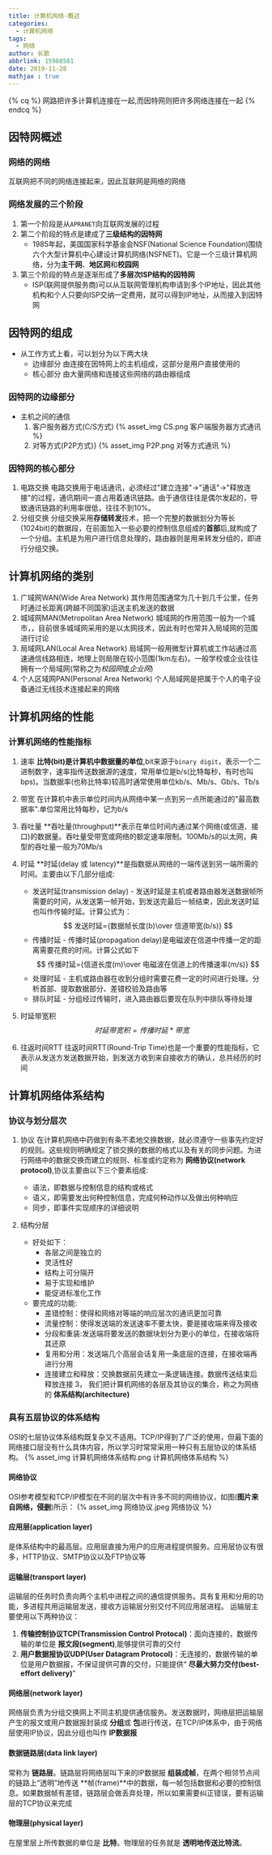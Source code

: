 ```yaml
---
title: 计算机网络-概述
categories:
  - 计算机网络
tags:
  - 网络
author: 长歌
abbrlink: 15988581
date: 2019-11-28
mathjax : true
---
```


{% cq %}
网路把许多计算机连接在一起,而因特网则把许多网络连接在一起
{% endcq %}
<!-- More -->

## 因特网概述

### 网络的网络
互联网把不同的网络连接起来，因此互联网是网络的网络

### 网络发展的三个阶段
1. 第一个阶段是从`APRANET`向互联网发展的过程
2. 第二个阶段的特点是建成了**三级结构的因特网**
	- 1985年起，美国国家科学基金会NSF(National Science Foundation)围绕六个大型计算机中心建设计算机网络(NSFNET)。它是一个三级计算机网络，分为**主干网**、**地区网**和**校园网**
3. 第三个阶段的特点是逐渐形成了**多层次ISP结构的因特网**
	- ISP(联网提供服务商)可以从互联网管理机构申请到多个IP地址，因此其他机构和个人只要向ISP交纳一定费用，就可以得到IP地址，从而接入到因特网

## 因特网的组成
- 从工作方式上看，可以划分为以下两大块
	- 边缘部分 由连接在因特网上的主机组成，这部分是用户直接使用的
	- 核心部分 由大量网络和连接这些网络的路由器组成

### 因特网的边缘部分
- 主机之间的通信
	1. 客户服务器方式(C/S方式)
{% asset_img CS.png 客户端服务器方式通讯 %}
	2. 对等方式(P2P方式)}
{% asset_img P2P.png 对等方式通讯 %}

### 因特网的核心部分
1. 电路交换
	电路交换用于电话通讯，必须经过"建立连接"->"通话"->"释放连接"的过程，通讯期间一直占用着通讯链路。由于通信往往是偶尔发起的，导致通讯链路的利用率很低，往往不到10%。
2. 分组交换
	分组交换采用**存储转发**技术，把一个完整的数据划分为等长(1024bit)的数据段，在前面加入一些必要的控制信息组成的**首部**后,就构成了一个分组。主机是为用户进行信息处理的，路由器则是用来转发分组的，即进行分组交换。

## 计算机网络的类别
1. 广域网WAN(Wide Area Network)
	其作用范围通常为几十到几千公里，任务时通过长距离(跨越不同国家)运送主机发送的数据
2. 城域网MAN(Metropolitan Area Network)
	城域网的作用范围一般为一个城市，，目前很多城域网采用的是以太网技术，因此有时也常并入局域网的范围进行讨论
3. 局域网LAN(Local Area Network)
	局域网一般用微型计算机或工作站通过高速通信线路相连，地理上则局限在较小范围(1km左右)。一般学校或企业往往拥有一个局域网(常称之为*校园网*或*企业网*)
4. 个人区域网PAN(Personal Area Network)
	个人局域网是把属于个人的电子设备通过无线技术连接起来的网络

## 计算机网络的性能
### 计算机网络的性能指标
1. 速率
    **比特(bit)**是计算机中**数据量的单位**,bit来源于`binary digit`，表示一个二进制数字，速率指传送数据源的速度，常用单位是b/s(比特每秒，有时也叫bps)。当数据率(也称比特率)较高时通常使用单位kb/s、Mb/s、Gb/s、Tb/s

2. 带宽
	在计算机中表示单位时间内从网络中某一点到另一点所能通过的"最高数据率".单位常用比特每秒，记为b/s

3. 吞吐量
	**吞吐量(throughput)**表示在单位时间内通过某个网络(或信道、接口)的数据量。吞吐量受带宽或网络的额定速率限制。100Mb/s的以太网，典型的吞吐量一般为70Mb/s

4. 时延
	**时延(delay 或 latency)**是指数据从网络的一端传送到另一端所需的时间。主要由以下几部分组成:
	- 发送时延(transmission delay) - 发送时延是主机或者路由器发送数据帧所需要的时间，从发送第一帧开始，到发送完最后一帧结束，因此发送时延也叫作传输时延。计算公式为：
	  $$
	  发送时延={数据帧长度(b)\over 信道带宽(b/s)}
	  $$
	- 传播时延 - 传播时延(propagation delay)是电磁波在信道中传播一定的距离需要花费的时间。计算公式如下
	  $$
	  传播时延={信道长度(m)\over 电磁波在信道上的传播速率(m/s)}
	  $$
	- 处理时延 - 主机或路由器在收到分组时需要花费一定的时间进行处理。分析首部、提取数据部分、差错校验及路由等
	- 排队时延 - 分组经过传输时，进入路由器后要现在队列中排队等待处理
5. 时延带宽积
	$$
	时延带宽积={传播时延*带宽}
	$$
6. 往返时间RTT
	往返时间RTT(Round-Trip Time)也是一个重要的性能指标，它表示从发送方发送数据开始，到发送方收到来自接收方的确认，总共经历的时间

## 计算机网络体系结构
### 协议与划分层次
1. 协议
	在计算机网络中药做到有条不紊地交换数据，就必须遵守一些事先约定好的规则。这些规则明确规定了锁交换的数据的格式以及有关的同步问题。为进行网络中的数据交换而建立的规则、标准或约定称为 **网络协议(network protocol)**,协议主要由以下三个要素组成:
	- 语法，即数据与控制信息的结构或格式
	- 语义，即需要发出何种控制信息，完成何种动作以及做出何种响应
	- 同步，即事件实现顺序的详细说明

2. 结构分层
	- 好处如下：
		- 各层之间是独立的
		- 灵活性好
		- 结构上可分隔开
		- 易于实现和维护
		- 能促进标准化工作
	- 要完成的功能:
		- 差错控制：使得和网络对等端的响应层次的通讯更加可靠
		- 流量控制：使得发送端的发送速率不要太快，要是接收端来得及接收
		- 分段和重装:发送端将要发送的数据块划分为更小的单位，在接收端将其还原
		- 复用和分用：发送端几个高层会话复用一条底层的连接，在接收端再进行分用
		- 连接建立和释放：交换数据前先建立一条逻辑连接。数据传送结束后释放连接
3， 我们把计算机网络的各层及其协议的集合，称之为网络的 **体系结构(architecture)**

### 具有五层协议的体系结构
OSI的七层协议体系结构既复杂又不适用。TCP/IP得到了广泛的使用，但最下面的网络接口层没有什么具体内容，所以学习时常常采用一种只有五层协议的体系结构。
{% asset_img 计算机网络体系结构.png 计算机网络体系结构 %}

#### 网络协议
OSI参考模型和TCP/IP模型在不同的层次中有许多不同的网络协议，如图(**图片来自网络，侵删**)所示：
{% asset_img 网络协议.jpeg 网络协议 %}

#### 应用层(application layer)
是体系结构中的最高层。应用层直接为用户的应用进程提供服务。应用层协议有很多，HTTP协议、SMTP协议以及FTP协议等

#### 运输层(transport layer)
运输层的任务时负责向两个主机中进程之间的通信提供服务。具有复用和分用的功能，多进程共用运输层发送，接收方运输层分别交付不同应用层进程。
运输层主要使用以下两种协议：
1. **传输控制协议TCP(Transmission Control Protocal)**：面向连接的，数据传输的单位是 **报文段(segment)**,能够提供可靠的交付
2. **用户数据报协议UDP(User Datagram Protocol)**：无连接的，数据传输的单位是用户数据报，不保证提供可靠的交付，只能提供“ **尽最大努力交付(best-effort delivery)**”

#### 网络层(network layer)
网络层负责为分组交换网上不同主机提供通信服务。发送数据时，网络层把运输层产生的报文或用户数据报封装成 **分组**或 **包**进行传送，在TCP/IP体系中，由于网络层使用IP协议，因此分组也叫作 **IP数据报**

#### 数据链路层(data link layer)
常称为 **链路层**。链路层将网络层叫下来的IP数据报 **组装成帧**，在两个相邻节点间的链路上“透明”地传送 **帧(frame)**中的数据，每一帧包括数据和必要的控制信息。如果数据帧有差错，链路层会做丢弃处理，所以如果需要纠正错误，要有运输层的TCP协议来完成

#### 物理层(physical layer)
在屋里层上所传数据的单位是 **比特**。物理层的任务就是 **透明地传送比特流**。
